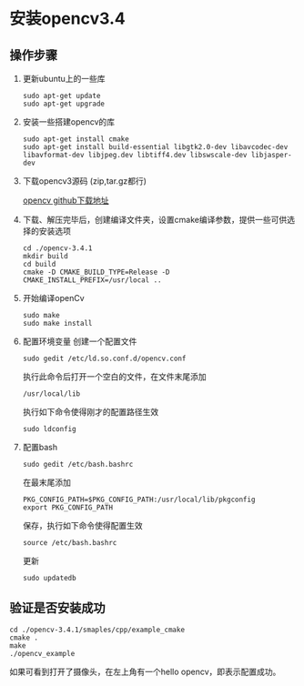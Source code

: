 # 安装opencv3.4
## 操作步骤
1.  更新ubuntu上的一些库
    ```
    sudo apt-get update
    sudo apt-get upgrade
    ```
2.  安装一些搭建opencv的库
    ```
    sudo apt-get install cmake
    sudo apt-get install build-essential libgtk2.0-dev libavcodec-dev libavformat-dev libjpeg.dev libtiff4.dev libswscale-dev libjasper-dev
    ```
3.  下载opencv3源码 (zip,tar.gz都行)  

    [opencv github下载地址](https://github.com/opencv/opencv/releases)

4.  下载、解压完毕后，创建编译文件夹，设置cmake编译参数，提供一些可供选择的安装选项
    ```
    cd ./opencv-3.4.1
    mkdir build
    cd build
    cmake -D CMAKE_BUILD_TYPE=Release -D CMAKE_INSTALL_PREFIX=/usr/local ..
    ```
5.  开始编译openCv
    ```
    sudo make 
    sudo make install 
    ```
6.  配置环境变量
    创建一个配置文件
    ```
    sudo gedit /etc/ld.so.conf.d/opencv.conf
    ```
    执行此命令后打开一个空白的文件，在文件末尾添加
    ```
    /usr/local/lib
    ```
    执行如下命令使得刚才的配置路径生效
    ```
    sudo ldconfig
    ```
7.  配置bash
    ```
    sudo gedit /etc/bash.bashrc 
    ```
    在最末尾添加
    ```
    PKG_CONFIG_PATH=$PKG_CONFIG_PATH:/usr/local/lib/pkgconfig  
    export PKG_CONFIG_PATH
    ```
    保存，执行如下命令使得配置生效
    ```
    source /etc/bash.bashrc 
    ```
    更新
    ```
    sudo updatedb
    ```
## 验证是否安装成功  
```
cd ./opencv-3.4.1/smaples/cpp/example_cmake
cmake .
make
./opencv_example
```
如果可看到打开了摄像头，在左上角有一个hello opencv，即表示配置成功。
